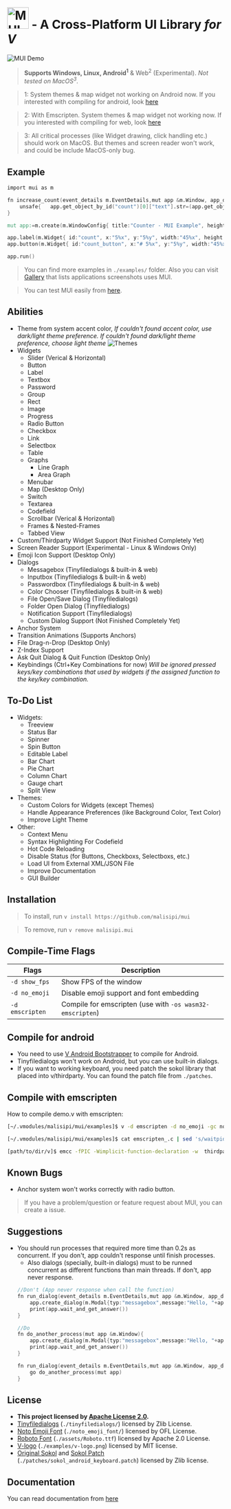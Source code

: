 # <img src="./pictures/MUI.svg" height="50px" alt="MUI" title="MUI"/> - A Cross-Platform UI Library _for V_

![MUI Demo](./pictures/MUI_Demo.gif "MUI Demo")

> **Supports Windows, Linux, Android<sup>1</sup>** & Web<sup>2</sup> (Experimental). *Not tested on MacOS<sup>3</sup>.*

> 1: System themes & map widget not working on Android now. If you interested with compiling for android, look [here](#compile-for-android)

> 2: With Emscripten. System themes & map widget not working now. If you interested with compiling for web, look [here](#compile-with-emscripten)

> 3: All critical processes (like Widget drawing, click handling etc.) should work on MacOS. But themes and screen reader won't work, and could be include MacOS-only bug.

## Example

```v
import mui as m

fn increase_count(event_details m.EventDetails,mut app &m.Window, app_data voidptr){
	unsafe{   app.get_object_by_id("count")[0]["text"].str=(app.get_object_by_id("count")[0]["text"].str.int()+1).str()   }
}

mut app:=m.create(m.WindowConfig{ title:"Counter - MUI Example", height:100, width:400 })

app.label(m.Widget{ id:"count", x:"5%x", y:"5%y", width:"45%x", height:"90%y" text:"0" })
app.button(m.Widget{ id:"count_button", x:"# 5%x", y:"5%y", width:"45%x", height:"90%y", text:"Count", onclick:increase_count })

app.run()
```

> You can find more examples in `./examples/` folder. Also you can visit [Gallery](./gallery.md "Gallery") that lists applications screenshots uses MUI.

> You can test MUI easily from [here](https://malisipi.github.io/mui/).

## Abilities

* Theme from system accent color, _If couldn't found accent color, use dark/light theme preference. If couldn't found dark/light theme preference, choose light theme_
![Themes](./pictures/Themes.png "Themes")
* Widgets
    * Slider (Verical & Horizontal)
    * Button
    * Label
    * Textbox
    * Password
    * Group
    * Rect
    * Image
    * Progress
    * Radio Button
    * Checkbox
    * Link
    * Selectbox
    * Table
    * Graphs
        * Line Graph
        * Area Graph
    * Menubar
    * Map (Desktop Only)
    * Switch
    * Textarea
    * Codefield
    * Scrollbar (Verical & Horizontal)
    * Frames & Nested-Frames
    * Tabbed View
* Custom/Thirdparty Widget Support (Not Finished Completely Yet)
* Screen Reader Support (Experimental - Linux & Windows Only)
* Emoji Icon Support (Desktop Only)
* Dialogs
    * Messagebox (Tinyfiledialogs & built-in & web)
    * Inputbox (Tinyfiledialogs & built-in & web)
    * Passwordbox (Tinyfiledialogs & built-in & web)
    * Color Chooser (Tinyfiledialogs & built-in & web)
    * File Open/Save Dialog (Tinyfiledialogs)
    * Folder Open Dialog (Tinyfiledialogs)
    * Notification Support (Tinyfiledialogs)
    * Custom Dialog Support (Not Finished Completely Yet)
* Anchor System
* Transition Animations (Supports Anchors)
* File Drag-n-Drop (Desktop Only)
* Z-Index Support
* Ask Quit Dialog & Quit Function (Desktop Only)
* Keybindings (Ctrl+Key Combinations for now) _Will be ignored pressed keys/key combinations that used by widgets if the assigned function to the key/key combination._

## To-Do List

* Widgets:
    * Treeview
    * Status Bar
    * Spinner
    * Spin Button
    * Editable Label
    * Bar Chart
    * Pie Chart
    * Column Chart
    * Gauge chart
    * Split View
* Themes:
    * Custom Colors for Widgets (except Themes)
    * Handle Appearance Preferences (like Background Color, Text Color)
    * Improve Light Theme
* Other:
    * Context Menu
    * Syntax Highlighting For Codefield
    * Hot Code Reloading
    * Disable Status (for Buttons, Checkboxs, Selectboxs, etc.)
    * Load UI from External XML/JSON File
    * Improve Documentation
    * GUI Builder

## Installation

> To install, run `v install https://github.com/malisipi/mui`

> To remove, run `v remove malisipi.mui`

## Compile-Time Flags

| Flags           | Description                                               |
|-----------------|-----------------------------------------------------------|
| `-d show_fps`   | Show FPS of the window                                    |
| `-d no_emoji`   | Disable emoji support and font embedding                  |
| `-d emscripten` | Compile for emscripten (use with `-os wasm32-emscripten`) |

## Compile for android

* You need to use [V Android Bootstrapper](https://github.com/vlang/vab) to compile for Android.
* Tinyfiledialogs won't work on Android, but you can use built-in dialogs.
* If you want to working keyboard, you need patch the sokol library that placed into v/thirdparty. You can found the patch file from `./patches`.

## Compile with emscripten

How to compile demo.v with emscripten:
```bash
[~/.vmodules/malisipi/mui/examples]$ v -d emscripten -d no_emoji -gc none -os wasm32-emscripten demo.v -o emscripten_.c

[~/.vmodules/malisipi/mui/examples]$ cat emscripten_.c | sed 's/waitpid(p->pid, &cstatus, 0);/-1;/g' | sed 's/waitpid(p->pid, &cstatus, WNOHANG);/-1;/g' | sed 's/wait(0);/-1;/g' &> emscripten.c

[path/to/dir/v]$ emcc -fPIC -Wimplicit-function-declaration -w  thirdparty/stb_image/stbi.c -I/usr/include/gc/   -Ithirdparty/stb_image -Ithirdparty/fontstash -Ithirdparty/sokol -Ithirdparty/sokol/util    -DSOKOL_GLES2 -DSOKOL_NO_ENTRY   -DNDEBUG -O3   -s ERROR_ON_UNDEFINED_SYMBOLS=0 -s ALLOW_MEMORY_GROWTH -s MODULARIZE -s ASSERTIONS=1 ~/.vmodules/malisipi/mui/examples/emscripten.c -o ~/.vmodules/malisipi/mui/examples/app.js --embed-file ~/.vmodules/malisipi/mui/assets/Roboto.ttf@/Roboto.ttf --embed-file ~/.vmodules/malisipi/mui/examples/v-logo.png@v-logo.png
```

## Known Bugs

* Anchor system won't works correctly with radio button.

> If you have a problem/question or feature request about MUI, you can create a issue.

## Suggestions

* You should run processes that required more time than 0.2s as concurrent. If you don't, app couldn't response until finish processes.
    * Also dialogs (specially, built-in dialogs) must to be runned concurrent as different functions than main threads. If don't, app never response.
    ```v
    //Don't (App never response when call the function)
    fn run_dialog(event_details m.EventDetails,mut app &m.Window, app_data voidptr){
        app.create_dialog(m.Modal{typ:"messagebox",message:"Hello, "+app.wait_and_get_answer(),title:"Hi!"})
        print(app.wait_and_get_answer())
    }

    //Do
    fn do_another_process(mut app &m.Window){
        app.create_dialog(m.Modal{typ:"messagebox",message:"Hello, "+app.wait_and_get_answer(),title:"Hi!"})
        print(app.wait_and_get_answer())
    }

    fn run_dialog(event_details m.EventDetails,mut app &m.Window, app_data voidptr){
        go do_another_process(mut app)
    }
    ```

## License

* **This project licensed by [Apache License 2.0](./LICENSE).**
* [Tinyfiledialogs](https://sourceforge.net/projects/tinyfiledialogs/) (`./tinyfiledialogs/`) licensed by Zlib License.
* [Noto Emoji Font](https://fonts.google.com/noto/specimen/Noto+Emoji) (`./noto_emoji_font/`) licensed by OFL License.
* [Roboto Font](https://fonts.google.com/specimen/Roboto) (`./assets/Roboto.ttf`) licensed by Apache 2.0 License.
* [V-logo](https://github.com/vlang/v-logo) (`./examples/v-logo.png`) licensed by MIT license.
* [Original Sokol](https://github.com/floooh/sokol) and [Sokol Patch](https://github.com/floooh/sokol/pull/503) (`./patches/sokol_android_keyboard.patch`) licensed by Zlib license.

## Documentation

You can read documentation from [here](./docs.md)
